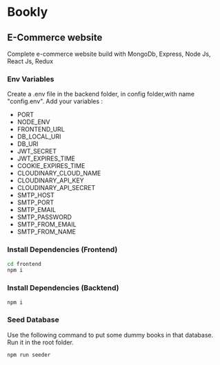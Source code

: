 # Bookly
## E-Commerce website

Complete e-commerce website build with MongoDb, Express, Node Js, React Js, Redux


### Env Variables
Create a .env file in the backend folder, in config folder,with name "config.env".
Add your variables :

- PORT 
- NODE_ENV
- FRONTEND_URL
- DB_LOCAL_URI 
- DB_URI 
- JWT_SECRET
- JWT_EXPIRES_TIME 
- COOKIE_EXPIRES_TIME 
- CLOUDINARY_CLOUD_NAME
- CLOUDINARY_API_KEY
- CLOUDINARY_API_SECRET
- SMTP_HOST
- SMTP_PORT
- SMTP_EMAIL
- SMTP_PASSWORD
- SMTP_FROM_EMAIL
- SMTP_FROM_NAME


### Install Dependencies (Frontend)

```sh
cd frontend
npm i
```

### Install Dependencies (Backtend)

```sh
npm i
```

### Seed Database
Use the following command to put some dummy books in that database.
Run it in the root folder.

```sh
npm run seeder
```